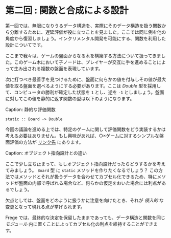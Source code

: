 # 第二回 : 関数と合成による設計

第一回では、無限になりうるデータ構造を、実際にそのデータ構造を扱う関数から分離するために、遅延評価が役に立つことを見ました。ここでは同じ例を他の角度から復習しましょう。インクリメンタル開発を可能にする、関数を利用した設計についてです。

ここまで我々は、ゲームの盤面からなる木を構築する方法について扱ってきました。このゲーム木において子ノードは、プレイヤーが交互に手を進めることによって生み出される複数の盤面を表現しています。

次に打つべき最善手を見つけるために、盤面に何らかの値を付与しその値が最大値を取る盤面を選べるようにする必要があります。ここは _Double_ 型を採用して、コンピュータの勝利が確定した状態を `1` とし、逆を `-1` としましょう。盤面に対してこの値を静的に返す関数の型は以下のようになります。

Caption: 静的な評価関数

```
static :: Board -> Double
```

今回の議論を進める上では、特定のゲームに関して評価関数をどう実装するかは考える必要はありません。もし興味があれば、○×ゲームに対するシンプルな盤面評価の方法が [リンク先](http://github.com/Dierk/fregePluginApp/blob/game_only/src/frege/fregepluginapp/Minimax.fr) にあります。

Caption: オブジェクト指向設計との違い

ここで少し立ち止まって、もしオブジェクト指向設計だったらどうするかを考えてみましょう。 `Board` 型 に `static` メソッドを作りたくなるでしょう？ この方法ではメソッドとそれが扱うデータを合わせてカプセル化できるため、特にメソッドが盤面の内部で呼ばれる場合など、何らかの仮定をおいた場合には利点があるでしょう。

欠点としては、盤面をどのように扱うかに注意を向けたとき、それが _侵入的_ な変更となって現れる点が挙げられます。

Frege では、最終的な決定を保留したままであっても、データ構造と関数を同じ _モジュール_ 内に置くことによってカプセル化の利点を維持することができます。
